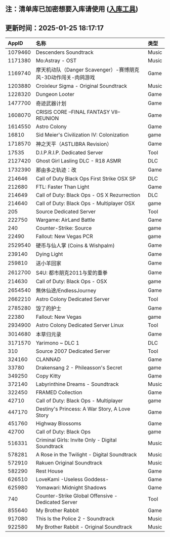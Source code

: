 ## 注：清单库已加密想要入库请使用 ([入库工具](https://github.com/BlankTMing/ManifestAutoUpdate/releases))

## 更新时间：2025-01-25 18:17:17
| AppID | 名称 | 类型  |
| :-------------------- | :----------------------------- | :----------- |
| 1079460 | Descenders Soundtrack| Music |
| 1171380 | Mo:Astray - OST| Music |
| 1169740 | 摩天机动队（Danger Scavenger）-赛博朋克风-3D动作闯关-肉鸽游戏| Game |
| 1203880 | Croixleur Sigma - Original Soundtrack| Music |
| 1228320 | Dungeon Looter| Game |
| 1477700 | 奇迹武器计划| Game |
| 1608070 | CRISIS CORE –FINAL FANTASY VII– REUNION| Game |
| 1614550 | Astro Colony| Game |
| 16810 | Sid Meier's Civilization IV: Colonization| game |
| 1718570 | 神之天平（ASTLIBRA Revision）| Game |
| 17535 | D.I.P.R.I.P. Dedicated Server| Tool |
| 2127420 | Ghost Girl Lasling DLC - R18 ASMR| DLC |
| 1732390 | 那由多之轨迹：改| Game |
| 214646 | Call of Duty Black Ops First Strike OSX SP| DLC |
| 212680 | FTL: Faster Than Light| Game |
| 214649 | Call of Duty: Black Ops - OS X Rezurrection| DLC |
| 214640 | Call of Duty: Black Ops - Multiplayer OSX| game |
| 205 | Source Dedicated Server| Tool |
| 222750 | Wargame: AirLand Battle| Game |
| 240 | Counter-Strike: Source| game |
| 22490 | Fallout: New Vegas PCR| game |
| 2529540 | 硬币与仙人掌 (Coins & Wishpalm)| Game |
| 239140 | Dying Light| Game |
| 259810 | 送小羊回家| Game |
| 2612700 | S4U: 都市朋克2011与爱的重拳| Game |
| 214630 | Call of Duty: Black Ops - OSX| game |
| 2654540 | 無休仙途/EndlessJourney| Game |
| 2662210 | Astro Colony Dedicated Server| Tool |
| 2785280 | 毁了的护士| Game |
| 22380 | Fallout: New Vegas| game |
| 2934900 | Astro Colony Dedicated Server Linux| Tool |
| 3014680 | 本草归元录| Game |
| 3171570 | Yarimono ~ DLC 1| DLC |
| 310 | Source 2007 Dedicated Server| Tool |
| 324160 | CLANNAD| Game |
| 33780 | Drakensang 2 - Phileasson's Secret| game |
| 349250 | Copy Kitty| Game |
| 372140 | Labyrinthine Dreams - Soundtrack| Music |
| 322450 | FRAMED Collection| Game |
| 42710 | Call of Duty: Black Ops - Multiplayer| game |
| 447170 | Destiny's Princess: A War Story, A Love Story| Game |
| 451760 | Highway Blossoms| Game |
| 42700 | Call of Duty: Black Ops| game |
| 516331 | Criminal Girls: Invite Only - Digital Soundtrack| Music |
| 578281 | A Rose in the Twilight - Digital Soundtrack| Music |
| 572910 | Rakuen Original Soundtrack| Music |
| 582290 | Rest House| Game |
| 626510 | LoveKami -Useless Goddess-| Game |
| 625980 | Yomawari: Midnight Shadows| Game |
| 740 | Counter-Strike Global Offensive - Dedicated Server| Tool |
| 855640 | My Brother Rabbit| Game |
| 917080 | This Is the Police 2 - Soundtrack| Music |
| 922580 | My Brother Rabbit - Original Soundtrack| Music |
